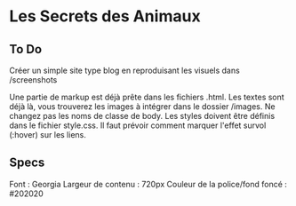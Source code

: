 # Les Secrets des Animaux

## To Do

Créer un simple site type blog en reproduisant les visuels dans /screenshots

Une partie de markup est déjà prête dans les fichiers .html.
Les textes sont déjà là, vous trouverez les images à intégrer dans le dossier /images.
Ne changez pas les noms de classe de body.
Les styles doivent être définis dans le fichier style.css.
Il faut prévoir comment marquer l'effet survol (:hover) sur les liens.

## Specs
Font : Georgia
Largeur de contenu : 720px
Couleur de la police/fond foncé : #202020